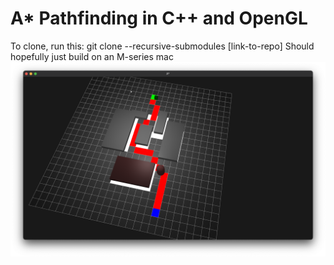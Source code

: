 # A* Pathfinding in C++ and OpenGL
To clone, run this: git clone --recursive-submodules [link-to-repo]
Should hopefully just build on an M-series mac
![alt text](https://github.com/Hassan-Ibrahim-1/astar/blob/master/examples/demo.png)
